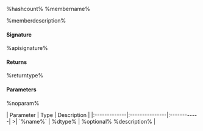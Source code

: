 %hashcount% %membername%

%memberdescription%

#### Signature
%apisignature%

#### Returns
%returntype%

#### Parameters
%noparam%

<parameter>
| Parameter	   | Type    | Description |
|:-------------|:---------------|:------------|
>| `%name%`    | %dtype% | %optional% %description% |

</parameter>
